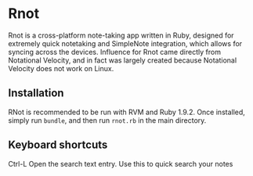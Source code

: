 Rnot
=======
Rnot is a cross-platform note-taking app written in Ruby, designed for extremely quick notetaking and SimpleNote integration, which allows for syncing across the devices.  Influence for Rnot came directly from Notational Velocity, and in fact was largely created because Notational Velocity does not work on Linux.

## Installation
RNot is recommended to be run with RVM and Ruby 1.9.2.  Once installed, simply run `bundle`, and then run `rnot.rb` in the main directory.

## Keyboard shortcuts
Ctrl-L Open the search text entry.  Use this to quick search your notes
